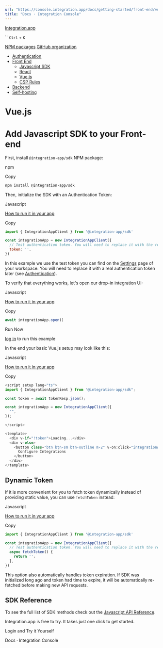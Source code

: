 ```yaml
---
url: "https://console.integration.app/docs/getting-started/front-end/vue"
title: "Docs · Integration Console"
---
```


[Integration.app](https://integration.app/)

`` `Ctrl` + `K`

[NPM packages](https://www.npmjs.com/~integration.app) [GitHub organization](https://github.com/integration-app)

- [Authentication](https://console.integration.app/docs/getting-started/authentication)
- [Front End](https://console.integration.app/docs/getting-started/front-end)
  - [Javascript SDK](https://console.integration.app/docs/getting-started/front-end/javascript)
  - [React](https://console.integration.app/docs/getting-started/front-end/react)
  - [Vue.js](https://console.integration.app/docs/getting-started/front-end/vue)
  - [CSP Rules](https://console.integration.app/docs/getting-started/front-end/csp_rules)
- [Backend](https://console.integration.app/docs/getting-started/backend)
- [Self-hosting](https://console.integration.app/docs/getting-started/self-hosting)

# Vue.js

# Add Javascript SDK to your Front-end

First, install `@integration-app/sdk` NPM package:

npm

Copy

```bash
npm install @integration-app/sdk
```

Then, initialize the SDK with an Authentication Token:

Javascript

[How to run it in your app](https://console.integration.app/docs/getting-started/front-end/javascript)

Copy

```javascript
import { IntegrationAppClient } from '@integration-app/sdk'

const integrationApp = new IntegrationAppClient({
  // Test authentication token. You will need to replace it with the real one.
  token: '',
})
```

In this example we use the test token you can find on the [Settings](https://console.integration.app/w/0/settings) page of your workspace.
You will need to replace it with a real authentication token later (see [Authentication](https://console.integration.app/docs/getting-started/authentication)).

To verify that everything works, let's open our drop-in integration UI:

Javascript

[How to run it in your app](https://console.integration.app/docs/getting-started/front-end/javascript)

Copy

```javascript
await integrationApp.open()
```

Run Now

[log in](https://console.integration.app/login?returnTo=https%3A%2F%2Fconsole.integration.app%2Fdocs%2Fgetting-started%2Ffront-end%2Fvue) to run this example

In the end your basic Vue.js setup may look like this:

Javascript

[How to run it in your app](https://console.integration.app/docs/getting-started/front-end/javascript)

Copy

```javascript
<script setup lang="ts">
import { IntegrationAppClient } from "@integration-app/sdk";

const token = await tokenResp.json();

const integrationApp = new IntegrationAppClient({
  "",
});

</script>

<template>
  <div v-if="!token">Loading...</div>
  <div v-else>
    <button class="btn btn-sm btn-outline m-2" v-on:click="integrationApp.open">
      Configure Integrations
    </button>
  </div>
</template>
```

## Dynamic Token

If it is more convenient for you to fetch token dynamically instead of providing static value, you can use `fetchToken` instead:

Javascript

[How to run it in your app](https://console.integration.app/docs/getting-started/front-end/javascript)

Copy

```javascript
import { IntegrationAppClient } from '@integration-app/sdk'

const integrationApp = new IntegrationAppClient({
  // Test authentication token. You will need to replace it with the real one.
  async fetchToken() {
    return '';
  },
})
```

This option also automatically handles token expiration. If SDK was initialized long ago and token had time to expire, it will be automatically re-fetched before making new API requests.

## SDK Reference

To see the full list of SDK methods check out the [Javascript API Reference](https://console.integration.app/ref/sdk/index.html).

Integration.app is free to try. It takes just one click to get started.

Login and Try it Yourself

Docs · Integration Console